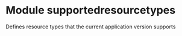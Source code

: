 # Module supportedresourcetypes

Defines resource types that the current application version supports

